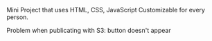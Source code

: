 Mini Project that uses HTML, CSS, JavaScript
Customizable for every person.

Problem when publicating with S3: button doesn't appear
